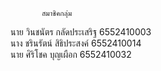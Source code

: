            สมาชิคกลุ่ม
นาย  วินชนัตร  กลัดประเสริฐ   6552410003<br>
นาง  ชรินรัตน์  สิธิประสงค์     6552410014<br>
นาย  ศิริโชค   บุญเผือก      6552410032<br>
